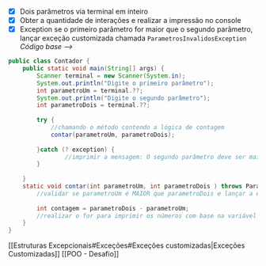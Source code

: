  - [x]  Dois parâmetros via terminal em inteiro
- [x] Obter a quantidade de interações e realizar a impressão no console
- [x] Exception se o primeiro parâmetro for maior que o segundo parâmetro, lançar exceção customizada chamada `ParametrosInvalidosException`
*Código base -->*
```java
public class Contador {
	public static void main(String[] args) {
		Scanner terminal = new Scanner(System.in);
		System.out.println("Digite o primeiro parâmetro");
		int parametroUm = terminal.??;
		System.out.println("Digite o segundo parâmetro");
		int parametroDois = terminal.??;
		
		try {
			//chamando o método contendo a lógica de contagem
			contar(parametroUm, parametroDois);
		
		}catch (? exception) {
				//imprimir a mensagem: O segundo parâmetro deve ser maior que o                    primeiro
		}
		
	}
	static void contar(int parametroUm, int parametroDois ) throws ParametrosInvalidosException {
		//validar se parametroUm é MAIOR que parametroDois e lançar a exceção
		
		int contagem = parametroDois - parametroUm;
		//realizar o for para imprimir os números com base na variável contagem
	}
}
```
[[Estruturas Excepcionais#Exceções#Exceções customizadas|Exceções Customizadas]] 
[[POO - Desafio]]
